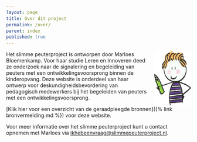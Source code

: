 ```yaml
---
layout: page
title: Over dit project
permalink: /over/
parent: index
published: true
---
```


<img src="/images/marloes.png" align="right" width="100" height="149" style="padding-left: 20px" />

Het slimme peuterproject is ontworpen door Marloes Bloemenkamp.
Voor haar studie Leren en Innoveren deed ze onderzoek naar de signalering en begeleiding van
peuters met een ontwikkelingsvoorsprong binnen de kinderopvang. Deze website is onderdeel van haar ontwerp voor
deskundigheidsbevordering van pedagogisch medewerkers bij het begeleiden van peuters met een
ontwikkelingsvoorsprong.

[Klik hier voor een overzicht van de geraadpleegde bronnen]({% link bronvermelding.md %}) voor deze website.

Voor meer informatie over het slimme peuterproject kunt u contact opnemen met Marloes via [ikhebeenvraag@slimmepeuterproject.nl](mailto:ikhebeenvraag@slimmepeuterproject.nl).
